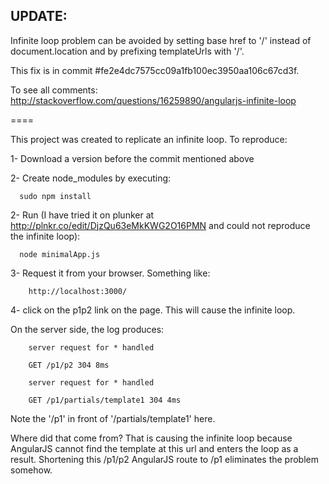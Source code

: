 ## UPDATE:

Infinite loop problem can be avoided by setting base href to '/' instead of document.location and by prefixing templateUrls with '/'.

This fix is in commit #fe2e4dc7575cc09a1fb100ec3950aa106c67cd3f.

To see all comments: http://stackoverflow.com/questions/16259890/angularjs-infinite-loop


====


This project was created to replicate an infinite loop. To reproduce:

1- Download a version before the commit mentioned above 

2- Create node_modules by executing:

````
  sudo npm install

````

2- Run (I have tried it on plunker at http://plnkr.co/edit/DjzQu63eMkKWG2O16PMN and could not reproduce the infinite loop):

````
  node minimalApp.js

````

3- Request it from your browser. Something like:

````
    http://localhost:3000/

````

4- click on the p1p2 link on the page. This will cause the infinite loop. 

On the server side, the log produces:


````
    server request for * handled

    GET /p1/p2 304 8ms

    server request for * handled

    GET /p1/partials/template1 304 4ms

````

Note the '/p1' in front of '/partials/template1' here. 

Where did that come from? That is causing the infinite loop because AngularJS cannot find the template at this url and enters the loop as a result. Shortening this /p1/p2 AngularJS route to /p1 eliminates the problem somehow.  
